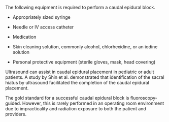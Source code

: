 The following equipment is required to perform a caudal epidural block.

- Appropriately sized syringe

- Needle or IV access catheter

- Medication

- Skin cleaning solution, commonly alcohol, chlorhexidine, or an iodine solution

- Personal protective equipment (sterile gloves, mask, head covering)

Ultrasound can assist in caudal epidural placement in pediatric or adult patients. A study by Shin et al. demonstrated that identification of the sacral hiatus by ultrasound facilitated the completion of the caudal epidural placement.

The gold standard for a successful caudal epidural block is fluoroscopy-guided. However, this is rarely performed in an operating room environment due to impracticality and radiation exposure to both the patient and providers.